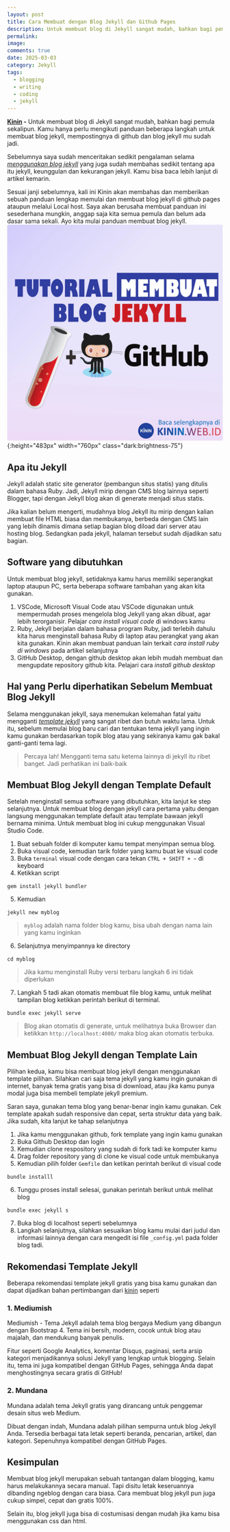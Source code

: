```yaml
---
layout: post
title: Cara Membuat dengan Blog Jekyll dan Github Pages
description: Untuk membuat blog di Jekyll sangat mudah, bahkan bagi pemula sekalipun. Kamu hanya perlu mengikuti panduan beberapa langkah untuk membuat blog jekyll, mempostingnya di github dan blog jekyll mu sudah jadi.
permalink: 
image: 
comments: true
date: 2025-03-03
category: Jekyll
tags:
  - blogging
  - writing
  - coding
  - jekyll
---
```

**[Kinin](https://kinin.web.id) -** Untuk membuat blog di Jekyll sangat mudah, bahkan bagi pemula sekalipun. Kamu hanya perlu mengikuti panduan beberapa langkah untuk membuat blog jekyll, mempostingnya di github dan blog jekyll mu sudah jadi. 

Sebelumnya saya sudah menceritakan sedikit pengalaman selama *[menggunakan blog jekyll](https://kinin.web.id/pengalaman-menggunakan-jekyll/)* yang juga sudah membahas sedikit tentang apa itu jekyll, keunggulan dan kekurangan jekyll. Kamu bisa baca lebih lanjut di artikel kemarin.

Sesuai janji sebelumnya, kali ini Kinin akan membahas dan memberikan sebuah panduan lengkap memulai dan membuat blog jekyll di github pages ataupun melalui Local host. Saya akan berusaha membuat panduan ini sesederhana mungkin, anggap saja kita semua pemula dan belum ada dasar sama sekali. Ayo kita mulai panduan membuat blog jekyll.
![membuat blog jekyll](/assets/img/jekyll.webp){:height="483px" width="760px" class="dark:brightness-75"}

## Apa itu Jekyll
Jekyll adalah static site generator (pembangun situs statis) yang ditulis dalam bahasa Ruby. Jadi, Jekyll mirip dengan CMS blog lainnya seperti Blogger, tapi dengan Jekyll blog akan di generate menjadi situs statis.

Jika kalian belum mengerti, mudahnya blog Jekyll itu mirip dengan kalian membuat file HTML biasa dan membukanya, berbeda dengan CMS lain yang lebih dinamis dimana setiap bagian blog diload dari server atau hosting blog. Sedangkan pada jekyll, halaman tersebut sudah dijadikan satu bagian.

## Software yang dibutuhkan
Untuk membuat blog jekyll, setidaknya kamu harus memiliki seperangkat laptop ataupun PC, serta beberapa software tambahan yang akan kita gunakan.
1. VSCode, Microsoft Visual Code atau VSCode digunakan untuk mempermudah proses mengelola blog Jekyll yang akan dibuat, agar lebih terorganisir. Pelajar *cara install visual code* di windows kamu
2. Ruby, Jekyll berjalan dalam bahasa program Ruby, jadi terlebih dahulu kita harus menginstall bahasa Ruby di laptop atau perangkat yang akan kita gunakan. Kinin akan membuat panduan lain terkait *cara install ruby di windows* pada artikel selanjutnya
3. GitHub Desktop, dengan github desktop akan lebih mudah membuat dan mengupdate repository github kita. Pelajari cara *install github desktop* 

## Hal yang Perlu diperhatikan Sebelum Membuat Blog Jekyll
Selama menggunakan jekyll, saya menemukan kelemahan fatal yaitu mengganti *[template jekyll](https://kinin.web.id/free-theme-jekyll-2025/)* yang sangat ribet dan butuh waktu lama. Untuk itu, sebelum memulai blog baru cari dan tentukan tema jekyll yang ingin kamu gunakan berdasarkan topik blog atau yang sekiranya kamu gak bakal ganti-ganti tema lagi.

>Percaya lah! Mengganti tema satu ketema lainnya di jekyll itu ribet banget. Jadi perhatikan ini baik-baik

## Membuat Blog Jekyll dengan Template Default
Setelah menginstall semua software yang dibutuhkan, kita lanjut ke step selanjutnya. Untuk membuat blog dengan jekyll cara pertama yaitu dengan langsung menggunakan template default atau template bawaan jekyll bernama minima. Untuk membuat blog ini cukup menggunakan Visual Studio Code.

1. Buat sebuah folder di komputer kamu tempat menyimpan semua blog. 
2. Buka visual code, kemudian tarik folder yang kamu buat ke visual code
3. Buka `terminal` visual code dengan cara tekan `CTRL + SHIFT + ~` di keyboard
4. Ketikkan script
```
gem install jekyll bundler
```
5. Kemudian 
```
jekyll new myblog
```
>`myblog` adalah nama folder blog kamu, bisa ubah dengan nama lain yang kamu inginkan

6. Selanjutnya menyimpannya ke directory
```
cd myblog
```
> Jika kamu menginstall Ruby versi terbaru langkah 6 ini tidak diperlukan

7. Langkah 5 tadi akan otomatis membuat file blog kamu, untuk melihat tampilan blog ketikkan perintah berikut di terminal.
```
bundle exec jekyll serve
```
>Blog akan otomatis di generate, untuk melihatnya buka Browser dan ketikkan `http://localhost:4000/` maka blog akan otomatis terbuka.


## Membuat Blog Jekyll dengan Template Lain
Pilihan kedua, kamu bisa membuat blog jekyll dengan menggunakan template pilihan. Silahkan cari saja tema jekyll yang kamu ingin gunakan di internet, banyak tema gratis yang bisa di download, atau jika kamu punya modal juga bisa membeli template jekyll premium.

Saran saya, gunakan tema blog yang benar-benar ingin kamu gunakan. Cek template apakah sudah responsive dan cepat, serta struktur data yang baik. Jika sudah, kita lanjut ke tahap selanjutnya
1. Jika kamu menggunakan github, fork template yang ingin kamu gunakan
2. Buka Github Desktop dan login
3. Kemudian clone respository yang sudah di fork tadi ke komputer kamu
4. Drag folder repository yang di clone ke visual code untuk membukanya
5. Kemudian pilih folder `Gemfile` dan ketikan perintah berikut di visual code
```
bundle installl
```
6. Tunggu proses install selesai, gunakan perintah berikut untuk melihat blog
```
bundle exec jekyll s
```
7. Buka blog di localhost seperti sebelumnya
8. Langkah selanjutnya, silahkan sesuaikan blog kamu mulai dari judul dan informasi lainnya dengan cara mengedit isi file `_config.yml` pada folder blog tadi.


## Rekomendasi Template Jekyll
Beberapa rekomendasi template jekyll gratis yang bisa kamu gunakan dan dapat dijadikan bahan pertimbangan dari [kinin](https://kinin.web.id) seperti

### 1. Mediumish
Mediumish - Tema Jekyll adalah tema blog bergaya Medium yang dibangun dengan Bootstrap 4. Tema ini bersih, modern, cocok untuk blog atau majalah, dan mendukung banyak penulis.

Fitur seperti Google Analytics, komentar Disqus, paginasi, serta arsip kategori menjadikannya solusi Jekyll yang lengkap untuk blogging. Selain itu, tema ini juga kompatibel dengan GitHub Pages, sehingga Anda dapat menghostingnya secara gratis di GitHub!

### 2. Mundana
Mundana adalah tema Jekyll gratis yang dirancang untuk penggemar desain situs web Medium.

Dibuat dengan indah, Mundana adalah pilihan sempurna untuk blog Jekyll Anda. Tersedia berbagai tata letak seperti beranda, pencarian, artikel, dan kategori. Sepenuhnya kompatibel dengan GitHub Pages.

## Kesimpulan
Membuat blog jekyll merupakan sebuah tantangan dalam blogging, kamu harus melakukannya secara manual. Tapi disitu letak keseruannya dibanding ngeblog dengan cara biasa. Cara membuat blog jekyll pun juga cukup simpel, cepat dan gratis 100%. 

Selain itu, blog jekyll juga bisa di costumisasi dengan mudah jika kamu bisa menggunakan css dan html.